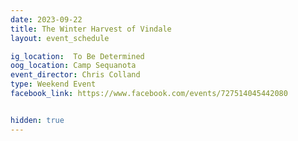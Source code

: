 ```yaml
---
date: 2023-09-22
title: The Winter Harvest of Vindale
layout: event_schedule

ig_location:  To Be Determined
oog_location: Camp Sequanota
event_director: Chris Colland
type: Weekend Event
facebook_link: https://www.facebook.com/events/727514045442080


hidden: true
---
```

